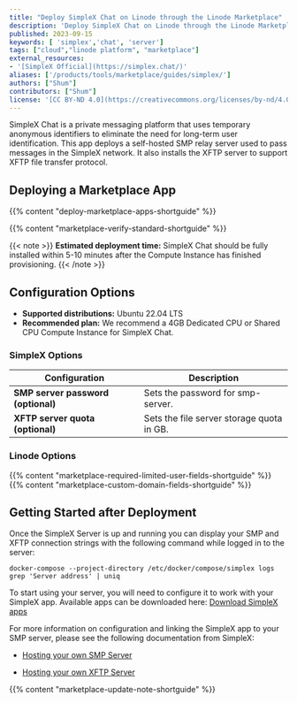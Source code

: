 ```yaml
---
title: "Deploy SimpleX Chat on Linode through the Linode Marketplace"
description: 'Deploy SimpleX Chat on Linode through the Linode Marketplace.'
published: 2023-09-15
keywords: [ 'simplex','chat', 'server']
tags: ["cloud","linode platform", "marketplace"]
external_resources:
- '[SimpleX Official](https://simplex.chat/)'
aliases: ['/products/tools/marketplace/guides/simplex/']
authors: ["Shum"]
contributors: ["Shum"]
license: '[CC BY-ND 4.0](https://creativecommons.org/licenses/by-nd/4.0)'
---
```


SimpleX Chat is a private messaging platform that uses temporary anonymous identifiers to eliminate the need for long-term user identification. This app deploys a self-hosted SMP relay server used to pass messages in the SimpleX network. It also installs the XFTP server to support XFTP file transfer protocol.

## Deploying a Marketplace App

{{% content "deploy-marketplace-apps-shortguide" %}}

{{% content "marketplace-verify-standard-shortguide" %}}

{{< note >}}
**Estimated deployment time:** SimpleX Chat should be fully installed within 5-10 minutes after the Compute Instance has finished provisioning.
{{< /note >}}

## Configuration Options

- **Supported distributions:** Ubuntu 22.04 LTS
- **Recommended plan:** We recommend a 4GB Dedicated CPU or Shared CPU Compute Instance for SimpleX Chat.

### SimpleX Options

| **Configuration** | **Description** |
|-------------------|-----------------|
| **SMP server password (optional)** | Sets the password for smp-server. |
| **XFTP server quota (optional)** | Sets the file server storage quota in GB. |

### Linode Options

{{% content "marketplace-required-limited-user-fields-shortguide" %}}
{{% content "marketplace-custom-domain-fields-shortguide" %}}

## Getting Started after Deployment

Once the SimpleX Server is up and running you can display your SMP and XFTP connection strings with the following command while logged in to the server:

```command
docker-compose --project-directory /etc/docker/compose/simplex logs grep 'Server address' | uniq
```

To start using your server, you will need to configure it to work with your SimpleX app. Available apps can be downloaded here: [Download SimpleX apps](https://simplex.chat/downloads/)

For more information on configuration and linking the SimpleX app to your SMP server, please see the following documentation from SimpleX:

- [Hosting your own SMP Server](https://simplex.chat/docs/server.html)

- [Hosting your own XFTP Server](https://simplex.chat/docs/xftp-server.html)

{{% content "marketplace-update-note-shortguide" %}}